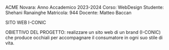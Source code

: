 ACME Novara: Anno Accademico 2023-2024 
Corso: WebDesign 
Studente: Shehani Ranainghe 
Matricola: 944 
Docente: Matteo Baccan

SITO WEB I-CONIC 

OBIETTIVO DEL PROGETTO: realizzare un sito web di un brand (I-CONIC) che produce occhiali per accompagnare il consumatore in ogni suo stile di vita. 
